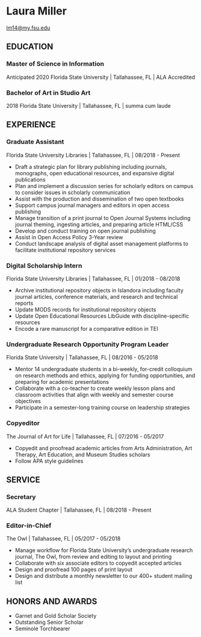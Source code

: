 # Laura Miller
[lm14@my.fsu.edu](mailto:lm14@my.fsu.edu)

## EDUCATION
### Master of Science in Information	 				     
   Anticipated  2020
   Florida State University | Tallahassee, FL | ALA Accredited
### Bachelor of Art in Studio Art					  	     
   2018
   Florida State University | Tallahassee, FL | summa cum laude

## EXPERIENCE
### Graduate Assistant							         
   Florida State University Libraries | Tallahassee, FL | 08/2018 - Present
- Draft a strategic plan for library publishing including journals, monographs, open educational resources, and expansive digital publications
- Plan and implement a discussion series for scholarly editors on campus to consider issues in scholarly communication
- Assist with the production and dissemination of two open textbooks
- Support campus journal managers and editors in open access publishing 
- Manage transition of a print journal to Open Journal Systems including journal theming, ingesting articles, and preparing article HTML/CSS 
- Develop and conduct training on open journal publishing 
- Assist in Open Access Policy 3-Year review
- Conduct landscape analysis of digital asset management platforms to facilitate institutional repository services

### Digital Scholarship Intern						     
   Florida State University Libraries | Tallahassee, FL | 01/2018 - 08/2018   
- Archive institutional repository objects in Islandora including faculty journal articles, conference materials, and research and technical reports
- Update MODS records for institutional repository objects
- Update Open Educational Resources LibGuide with discipline-specific resources
- Encode a rare manuscript for a comparative edition in TEI

### Undergraduate Research Opportunity Program Leader	 
   Florida State University | Tallahassee, FL | 08/2016 - 05/2018 
- Mentor 14 undergraduate students in a bi-weekly, for-credit colloquium on research methods and ethics, applying for funding opportunities, and preparing for academic presentations
- Collaborate with a co-teacher to create weekly lesson plans and classroom activities that align with weekly and semester course objectives
- Participate in a semester-long training course on leadership strategies

### Copyeditor								             
   The Journal of Art for Life | Tallahassee, FL | 07/2016 - 05/2017
- Copyedit and proofread academic articles from Arts Administration, Art Therapy, Art Education, and Museum Studies scholars 
- Follow APA style guidelines

## SERVICE	
### Secretary                                            
   ALA Student Chapter | Tallahassee, FL | 08/2018 - Present 
   
### Editor-in-Chief								        
   The Owl | Tallahassee, FL | 05/2017 - 05/2018
- Manage workflow for Florida State University’s undergraduate research journal, The Owl, from review and editing to layout and printing
- Collaborate with six associate editors to copyedit accepted articles
- Design and proofread 100 pages of print layout
- Design and distribute a monthly newsletter to our 400+ student mailing list

## HONORS AND AWARDS	
- Garnet and Gold Scholar Society
- Outstanding Senior Scholar
- Seminole Torchbearer
